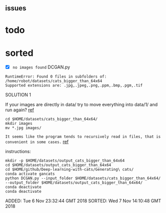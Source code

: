issues
---

# todo 



# sorted


* [x] `no images found` DCGAN.py

```
RuntimeError: Found 0 files in subfolders of: /home/robot/datasets/cats_bigger_than_64x64
Supported extensions are: .jpg,.jpeg,.png,.ppm,.bmp,.pgm,.tif
```

SOLUTION 1


If your images are directly in data/ try to move everything into
data/1/ and run again? [ref](https://github.com/pytorch/examples/issues/236#issuecomment-337488192)

```
cd $HOME/datasets/cats_bigger_than_64x64/ 
mkdir images
mv *.jpg images/
```

`It seems like the program tends to recursively read in files, that is convenient in some cases.`
[ref](https://github.com/pytorch/examples/issues/236#issuecomment-432697252)



instructions:
```
mkdir -p $HOME/datasets/output_cats_bigger_than_64x64
cd $HOME/datasets/output_cats_bigger_than_64x64
cd $HOME/github/Deep-learning-with-cats/Generating\ cats/
conda activate gancats
python DCGAN.py --input_folder $HOME/datasets/cats_bigger_than_64x64/ --output_folder $HOME/datasets/output_cats_bigger_than_64x64/
conda deactivate
conda deactivate
```

ADDED: Tue  6 Nov 23:32:44 GMT 2018
SORTED: Wed  7 Nov 14:10:48 GMT 2018



